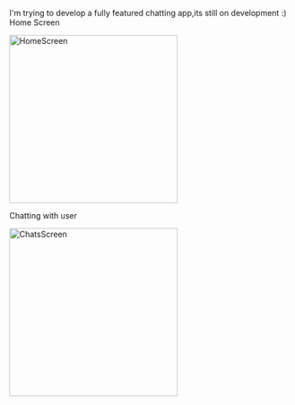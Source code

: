 I'm trying to develop a fully featured chatting app,its still on development :)
Home Screen

<img src="https://github.com/user-attachments/assets/34eb7a12-9ec9-4c5b-b3e1-240273af7fab" alt="HomeScreen" width="300"/>



Chatting with user

<img src="https://github.com/user-attachments/assets/ae6e51ab-f6f0-474a-a057-41ee4ded5eca" alt="ChatsScreen" width="300" />



